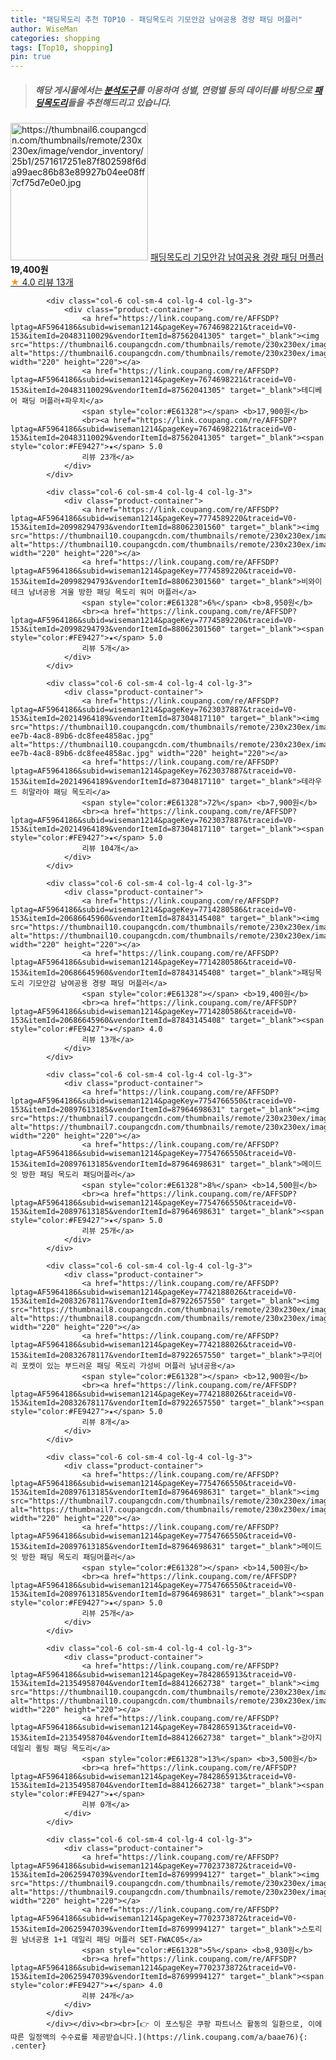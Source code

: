 ```yaml
---
title: "패딩목도리 추천 TOP10 - 패딩목도리 기모안감 남여공용 경량 패딩 머플러"
author: WiseMan
categories: shopping
tags: [Top10, shopping]
pin: true
---
```


> ##### 해당 게시물에서는 [**분석도구**](https://itemscout.io/)를 이용하여 **성별**, **연령별** 등의 데이터를 바탕으로 [**패딩목도리**](https://link.coupang.com/a/baae76)들을 추천해드리고 있습니다.
<div class="container"><div class="row">
            <div class="col-6 col-sm-4 col-lg-4 col-lg-3">
                <div class="product-container">
                    <a href="https://link.coupang.com/re/AFFSDP?lptag=AF5964186&subid=wiseman1214&pageKey=7714280586&traceid=V0-153&itemId=20686645956&vendorItemId=87843145422" target="_blank"><img src="https://thumbnail6.coupangcdn.com/thumbnails/remote/230x230ex/image/vendor_inventory/25b1/2571617251e87f802598f6da99aec86b83e89927b04ee08ff7cf75d7e0e0.jpg" alt="https://thumbnail6.coupangcdn.com/thumbnails/remote/230x230ex/image/vendor_inventory/25b1/2571617251e87f802598f6da99aec86b83e89927b04ee08ff7cf75d7e0e0.jpg" width="220" height="220"></a>
                    <a href="https://link.coupang.com/re/AFFSDP?lptag=AF5964186&subid=wiseman1214&pageKey=7714280586&traceid=V0-153&itemId=20686645956&vendorItemId=87843145422" target="_blank">패딩목도리 기모안감 남여공용 경량 패딩 머플러</a>
                    <span style="color:#E61328"></span> <b>19,400원</b>
                    <br><a href="https://link.coupang.com/re/AFFSDP?lptag=AF5964186&subid=wiseman1214&pageKey=7714280586&traceid=V0-153&itemId=20686645956&vendorItemId=87843145422" target="_blank"><span style="color:#FE9427">★</span> 4.0
                    리뷰 13개</a>
                </div>
            </div>
            
            <div class="col-6 col-sm-4 col-lg-4 col-lg-3">
                <div class="product-container">
                    <a href="https://link.coupang.com/re/AFFSDP?lptag=AF5964186&subid=wiseman1214&pageKey=7674698221&traceid=V0-153&itemId=20483110029&vendorItemId=87562041305" target="_blank"><img src="https://thumbnail6.coupangcdn.com/thumbnails/remote/230x230ex/image/vendor_inventory/6854/c04b1ed55568c29adc35f731ed4d15be1bd4357b2dacbcefff2271c48b23.jpg" alt="https://thumbnail6.coupangcdn.com/thumbnails/remote/230x230ex/image/vendor_inventory/6854/c04b1ed55568c29adc35f731ed4d15be1bd4357b2dacbcefff2271c48b23.jpg" width="220" height="220"></a>
                    <a href="https://link.coupang.com/re/AFFSDP?lptag=AF5964186&subid=wiseman1214&pageKey=7674698221&traceid=V0-153&itemId=20483110029&vendorItemId=87562041305" target="_blank">테디베어 패딩 머플러+파우치</a>
                    <span style="color:#E61328"></span> <b>17,900원</b>
                    <br><a href="https://link.coupang.com/re/AFFSDP?lptag=AF5964186&subid=wiseman1214&pageKey=7674698221&traceid=V0-153&itemId=20483110029&vendorItemId=87562041305" target="_blank"><span style="color:#FE9427">★</span> 5.0
                    리뷰 23개</a>
                </div>
            </div>
            
            <div class="col-6 col-sm-4 col-lg-4 col-lg-3">
                <div class="product-container">
                    <a href="https://link.coupang.com/re/AFFSDP?lptag=AF5964186&subid=wiseman1214&pageKey=7774589220&traceid=V0-153&itemId=20998294793&vendorItemId=88062301560" target="_blank"><img src="https://thumbnail10.coupangcdn.com/thumbnails/remote/230x230ex/image/vendor_inventory/3f2e/0d1869b08e6b275f0aeec11000d24e8161cfd4202bf1ee355de5d1d820b9.jpg" alt="https://thumbnail10.coupangcdn.com/thumbnails/remote/230x230ex/image/vendor_inventory/3f2e/0d1869b08e6b275f0aeec11000d24e8161cfd4202bf1ee355de5d1d820b9.jpg" width="220" height="220"></a>
                    <a href="https://link.coupang.com/re/AFFSDP?lptag=AF5964186&subid=wiseman1214&pageKey=7774589220&traceid=V0-153&itemId=20998294793&vendorItemId=88062301560" target="_blank">비와이테크 남녀공용 겨울 방한 패딩 목도리 워머 머플러</a>
                    <span style="color:#E61328">6%</span> <b>8,950원</b>
                    <br><a href="https://link.coupang.com/re/AFFSDP?lptag=AF5964186&subid=wiseman1214&pageKey=7774589220&traceid=V0-153&itemId=20998294793&vendorItemId=88062301560" target="_blank"><span style="color:#FE9427">★</span> 5.0
                    리뷰 5개</a>
                </div>
            </div>
            
            <div class="col-6 col-sm-4 col-lg-4 col-lg-3">
                <div class="product-container">
                    <a href="https://link.coupang.com/re/AFFSDP?lptag=AF5964186&subid=wiseman1214&pageKey=7623037887&traceid=V0-153&itemId=20214964189&vendorItemId=87304817110" target="_blank"><img src="https://thumbnail10.coupangcdn.com/thumbnails/remote/230x230ex/image/retail/images/2023/09/27/10/1/2cbb9638-ee7b-4ac8-89b6-dc8fee4858ac.jpg" alt="https://thumbnail10.coupangcdn.com/thumbnails/remote/230x230ex/image/retail/images/2023/09/27/10/1/2cbb9638-ee7b-4ac8-89b6-dc8fee4858ac.jpg" width="220" height="220"></a>
                    <a href="https://link.coupang.com/re/AFFSDP?lptag=AF5964186&subid=wiseman1214&pageKey=7623037887&traceid=V0-153&itemId=20214964189&vendorItemId=87304817110" target="_blank">테라우드 히말라야 패딩 목도리</a>
                    <span style="color:#E61328">72%</span> <b>7,900원</b>
                    <br><a href="https://link.coupang.com/re/AFFSDP?lptag=AF5964186&subid=wiseman1214&pageKey=7623037887&traceid=V0-153&itemId=20214964189&vendorItemId=87304817110" target="_blank"><span style="color:#FE9427">★</span> 5.0
                    리뷰 104개</a>
                </div>
            </div>
            
            <div class="col-6 col-sm-4 col-lg-4 col-lg-3">
                <div class="product-container">
                    <a href="https://link.coupang.com/re/AFFSDP?lptag=AF5964186&subid=wiseman1214&pageKey=7714280586&traceid=V0-153&itemId=20686645960&vendorItemId=87843145408" target="_blank"><img src="https://thumbnail10.coupangcdn.com/thumbnails/remote/230x230ex/image/vendor_inventory/6e02/f28950aae69408219ff4512471def4b2302d8dd8ad479699407b1a36f742.jpg" alt="https://thumbnail10.coupangcdn.com/thumbnails/remote/230x230ex/image/vendor_inventory/6e02/f28950aae69408219ff4512471def4b2302d8dd8ad479699407b1a36f742.jpg" width="220" height="220"></a>
                    <a href="https://link.coupang.com/re/AFFSDP?lptag=AF5964186&subid=wiseman1214&pageKey=7714280586&traceid=V0-153&itemId=20686645960&vendorItemId=87843145408" target="_blank">패딩목도리 기모안감 남여공용 경량 패딩 머플러</a>
                    <span style="color:#E61328"></span> <b>19,400원</b>
                    <br><a href="https://link.coupang.com/re/AFFSDP?lptag=AF5964186&subid=wiseman1214&pageKey=7714280586&traceid=V0-153&itemId=20686645960&vendorItemId=87843145408" target="_blank"><span style="color:#FE9427">★</span> 4.0
                    리뷰 13개</a>
                </div>
            </div>
            
            <div class="col-6 col-sm-4 col-lg-4 col-lg-3">
                <div class="product-container">
                    <a href="https://link.coupang.com/re/AFFSDP?lptag=AF5964186&subid=wiseman1214&pageKey=7754766550&traceid=V0-153&itemId=20897613185&vendorItemId=87964698631" target="_blank"><img src="https://thumbnail7.coupangcdn.com/thumbnails/remote/230x230ex/image/vendor_inventory/0ced/8e91b59dc1a2bfd78a929936eeeeb7c5e450beb61c48ffef46586299d18b.jpg" alt="https://thumbnail7.coupangcdn.com/thumbnails/remote/230x230ex/image/vendor_inventory/0ced/8e91b59dc1a2bfd78a929936eeeeb7c5e450beb61c48ffef46586299d18b.jpg" width="220" height="220"></a>
                    <a href="https://link.coupang.com/re/AFFSDP?lptag=AF5964186&subid=wiseman1214&pageKey=7754766550&traceid=V0-153&itemId=20897613185&vendorItemId=87964698631" target="_blank">메이드잇 방한 패딩 목도리 패딩머플러</a>
                    <span style="color:#E61328">8%</span> <b>14,500원</b>
                    <br><a href="https://link.coupang.com/re/AFFSDP?lptag=AF5964186&subid=wiseman1214&pageKey=7754766550&traceid=V0-153&itemId=20897613185&vendorItemId=87964698631" target="_blank"><span style="color:#FE9427">★</span> 5.0
                    리뷰 25개</a>
                </div>
            </div>
            
            <div class="col-6 col-sm-4 col-lg-4 col-lg-3">
                <div class="product-container">
                    <a href="https://link.coupang.com/re/AFFSDP?lptag=AF5964186&subid=wiseman1214&pageKey=7742188026&traceid=V0-153&itemId=20832678117&vendorItemId=87922657550" target="_blank"><img src="https://thumbnail8.coupangcdn.com/thumbnails/remote/230x230ex/image/vendor_inventory/5ef9/112b31a8094ba914269ba94d2aca76ba86231235b7a614b4555d79966a6b.png" alt="https://thumbnail8.coupangcdn.com/thumbnails/remote/230x230ex/image/vendor_inventory/5ef9/112b31a8094ba914269ba94d2aca76ba86231235b7a614b4555d79966a6b.png" width="220" height="220"></a>
                    <a href="https://link.coupang.com/re/AFFSDP?lptag=AF5964186&subid=wiseman1214&pageKey=7742188026&traceid=V0-153&itemId=20832678117&vendorItemId=87922657550" target="_blank">쿠리어리 포켓이 있는 부드러운 패딩 목도리 가성비 머플러 남녀공용</a>
                    <span style="color:#E61328"></span> <b>12,900원</b>
                    <br><a href="https://link.coupang.com/re/AFFSDP?lptag=AF5964186&subid=wiseman1214&pageKey=7742188026&traceid=V0-153&itemId=20832678117&vendorItemId=87922657550" target="_blank"><span style="color:#FE9427">★</span> 5.0
                    리뷰 8개</a>
                </div>
            </div>
            
            <div class="col-6 col-sm-4 col-lg-4 col-lg-3">
                <div class="product-container">
                    <a href="https://link.coupang.com/re/AFFSDP?lptag=AF5964186&subid=wiseman1214&pageKey=7754766550&traceid=V0-153&itemId=20897613185&vendorItemId=87964698631" target="_blank"><img src="https://thumbnail7.coupangcdn.com/thumbnails/remote/230x230ex/image/vendor_inventory/0ced/8e91b59dc1a2bfd78a929936eeeeb7c5e450beb61c48ffef46586299d18b.jpg" alt="https://thumbnail7.coupangcdn.com/thumbnails/remote/230x230ex/image/vendor_inventory/0ced/8e91b59dc1a2bfd78a929936eeeeb7c5e450beb61c48ffef46586299d18b.jpg" width="220" height="220"></a>
                    <a href="https://link.coupang.com/re/AFFSDP?lptag=AF5964186&subid=wiseman1214&pageKey=7754766550&traceid=V0-153&itemId=20897613185&vendorItemId=87964698631" target="_blank">메이드잇 방한 패딩 목도리 패딩머플러</a>
                    <span style="color:#E61328"></span> <b>14,500원</b>
                    <br><a href="https://link.coupang.com/re/AFFSDP?lptag=AF5964186&subid=wiseman1214&pageKey=7754766550&traceid=V0-153&itemId=20897613185&vendorItemId=87964698631" target="_blank"><span style="color:#FE9427">★</span> 5.0
                    리뷰 25개</a>
                </div>
            </div>
            
            <div class="col-6 col-sm-4 col-lg-4 col-lg-3">
                <div class="product-container">
                    <a href="https://link.coupang.com/re/AFFSDP?lptag=AF5964186&subid=wiseman1214&pageKey=7842865913&traceid=V0-153&itemId=21354958704&vendorItemId=88412662738" target="_blank"><img src="https://thumbnail10.coupangcdn.com/thumbnails/remote/230x230ex/image/vendor_inventory/22e9/10ddd966cbcd8a60a01e3f0a512d7d569fdf35db9dd99c89eac8a47ac6d4.jpg" alt="https://thumbnail10.coupangcdn.com/thumbnails/remote/230x230ex/image/vendor_inventory/22e9/10ddd966cbcd8a60a01e3f0a512d7d569fdf35db9dd99c89eac8a47ac6d4.jpg" width="220" height="220"></a>
                    <a href="https://link.coupang.com/re/AFFSDP?lptag=AF5964186&subid=wiseman1214&pageKey=7842865913&traceid=V0-153&itemId=21354958704&vendorItemId=88412662738" target="_blank">강아지 데일리 퀼팅 패딩 목도리</a>
                    <span style="color:#E61328">13%</span> <b>3,500원</b>
                    <br><a href="https://link.coupang.com/re/AFFSDP?lptag=AF5964186&subid=wiseman1214&pageKey=7842865913&traceid=V0-153&itemId=21354958704&vendorItemId=88412662738" target="_blank"><span style="color:#FE9427">★</span> 
                    리뷰 0개</a>
                </div>
            </div>
            
            <div class="col-6 col-sm-4 col-lg-4 col-lg-3">
                <div class="product-container">
                    <a href="https://link.coupang.com/re/AFFSDP?lptag=AF5964186&subid=wiseman1214&pageKey=7702373872&traceid=V0-153&itemId=20625947039&vendorItemId=87699994127" target="_blank"><img src="https://thumbnail9.coupangcdn.com/thumbnails/remote/230x230ex/image/vendor_inventory/f2c5/13cff3d38b19f171d56a489365651c1c0577431b9b4ab651f61c50d2c91b.jpg" alt="https://thumbnail9.coupangcdn.com/thumbnails/remote/230x230ex/image/vendor_inventory/f2c5/13cff3d38b19f171d56a489365651c1c0577431b9b4ab651f61c50d2c91b.jpg" width="220" height="220"></a>
                    <a href="https://link.coupang.com/re/AFFSDP?lptag=AF5964186&subid=wiseman1214&pageKey=7702373872&traceid=V0-153&itemId=20625947039&vendorItemId=87699994127" target="_blank">스토리원 남녀공용 1+1 데일리 패딩 머플러 SET-FWAC05</a>
                    <span style="color:#E61328">5%</span> <b>8,930원</b>
                    <br><a href="https://link.coupang.com/re/AFFSDP?lptag=AF5964186&subid=wiseman1214&pageKey=7702373872&traceid=V0-153&itemId=20625947039&vendorItemId=87699994127" target="_blank"><span style="color:#FE9427">★</span> 4.0
                    리뷰 24개</a>
                </div>
            </div>
            </div></div><br><br>[👉 이 포스팅은 쿠팡 파트너스 활동의 일환으로, 이에 따른 일정액의 수수료를 제공받습니다.](https://link.coupang.com/a/baae76){: .center}
